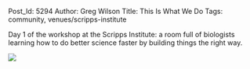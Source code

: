 Post_Id: 5294
Author: Greg Wilson
Title: This Is What We Do
Tags: community, venues/scripps-institute

<p>Day 1 of the workshop at the Scripps Institute: a room full of biologists learning how to do better science faster by building things the right way.</p>
<p><img src="|filename|/files/2012/11/scripps-day-1-300x224.jpg" /></p>
